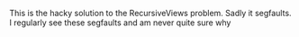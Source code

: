 This is the hacky solution to the RecursiveViews problem.  Sadly it segfaults.  I regularly see these segfaults and am never quite sure why
